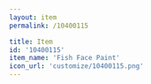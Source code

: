 ```yaml
---
layout: item
permalink: /10400115

title: Item
id: '10400115'
item_name: 'Fish Face Paint'
icon_url: 'customize/10400115.png'
---
```

